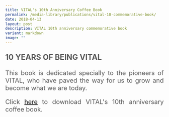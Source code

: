 ```yaml
---
title: VITAL's 10th Anniversary Coffee Book
permalink: /media-library/publications/vital-10-commemorative-book/
date: 2018-04-13
layout: post
description: VITAL 10th anniversary commemorative book
variant: markdown
image: ""
---
```

<p style="font-size: 24px;color:#585858;text-align:justify;">
	<b>10 YEARS OF BEING VITAL</b>
</p>
<p style="font-size: 20px;color:#585858;text-align:justify;">
This book is dedicated specially to the pioneers of VITAL, who have paved the way for us to grow and become what we are today.
	</p>
<p style="font-size: 20px;color:#585858;text-align:justify;">
	Click <a href="/media/10yearsofbeingvital.pdf">here</a> to download VITAL's 10th anniversary coffee book.
</p>